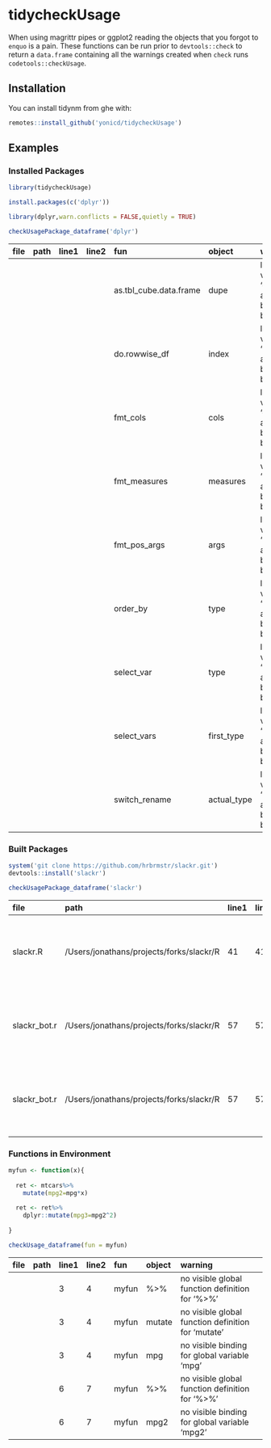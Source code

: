 # tidycheckUsage

When using magrittr pipes or ggplot2 reading the objects that you forgot
to `enquo` is a pain. These functions can be run prior to
`devtools::check` to return a `data.frame` containing all the warnings
created when `check` runs `codetools::checkUsage`.

## Installation

You can install tidynm from ghe with:

``` r
remotes::install_github('yonicd/tidycheckUsage')
```

## Examples

### Installed Packages

``` r
library(tidycheckUsage)
```

``` r
install.packages(c('dplyr'))
```

``` r
library(dplyr,warn.conflicts = FALSE,quietly = TRUE)

checkUsagePackage_dataframe('dplyr')
```
|file |path |line1 |line2 |fun                    |object      |warning                                                   |
|:----|:----|:-----|:-----|:----------------------|:-----------|:---------------------------------------------------------|
|     |     |      |      |as.tbl_cube.data.frame |dupe        |local variable ‘dupe’ assigned but may not be used        |
|     |     |      |      |do.rowwise_df          |index       |local variable ‘index’ assigned but may not be used       |
|     |     |      |      |fmt_cols               |cols        |local variable ‘cols’ assigned but may not be used        |
|     |     |      |      |fmt_measures           |measures    |local variable ‘measures’ assigned but may not be used    |
|     |     |      |      |fmt_pos_args           |args        |local variable ‘args’ assigned but may not be used        |
|     |     |      |      |order_by               |type        |local variable ‘type’ assigned but may not be used        |
|     |     |      |      |select_var             |type        |local variable ‘type’ assigned but may not be used        |
|     |     |      |      |select_vars            |first_type  |local variable ‘first_type’ assigned but may not be used  |
|     |     |      |      |switch_rename          |actual_type |local variable ‘actual_type’ assigned but may not be used |


### Built Packages

``` r
system('git clone https://github.com/hrbrmstr/slackr.git')
devtools::install('slackr')
```

``` r
checkUsagePackage_dataframe('slackr')
```
|file         |path                                     |line1 |line2 |fun        |object   |warning                                                |
|:------------|:----------------------------------------|:-----|:-----|:----------|:--------|:------------------------------------------------------|
|slackr.R     |/Users/jonathans/projects/forks/slackr/R |41    |41    |slackr     |resp_ret |local variable ‘resp_ret’ assigned but may not be used |
|slackr_bot.r |/Users/jonathans/projects/forks/slackr/R |57    |57    |slackr_bot |resp_ret |local variable ‘resp_ret’ assigned but may not be used |
|slackr_bot.r |/Users/jonathans/projects/forks/slackr/R |57    |57    |slackrBot  |resp_ret |local variable ‘resp_ret’ assigned but may not be used |

### Functions in Environment

``` r
myfun <- function(x){
  
  ret <- mtcars%>%
    mutate(mpg2=mpg*x)
  
  ret <- ret%>%
    dplyr::mutate(mpg3=mpg2^2)
  
}

checkUsage_dataframe(fun = myfun)
```

|file |path |line1 |line2 |fun   |object |warning                                            |
|:----|:----|:-----|:-----|:-----|:------|:--------------------------------------------------|
|     |     |3     |4     |myfun |%>%    |no visible global function definition for ‘%>%’    |
|     |     |3     |4     |myfun |mutate |no visible global function definition for ‘mutate’ |
|     |     |3     |4     |myfun |mpg    |no visible binding for global variable ‘mpg’       |
|     |     |6     |7     |myfun |%>%    |no visible global function definition for ‘%>%’    |
|     |     |6     |7     |myfun |mpg2   |no visible binding for global variable ‘mpg2’      |
